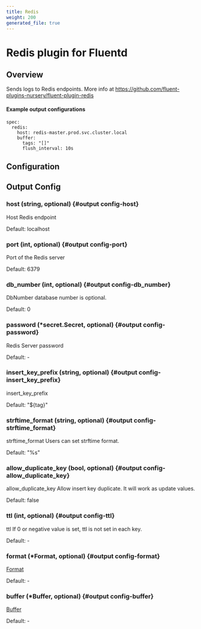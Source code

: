 ```yaml
---
title: Redis
weight: 200
generated_file: true
---
```


# Redis plugin for Fluentd
## Overview
 Sends logs to Redis endpoints.
 More info at https://github.com/fluent-plugins-nursery/fluent-plugin-redis

 #### Example output configurations
 ```
 spec:
   redis:
     host: redis-master.prod.svc.cluster.local
     buffer:
       tags: "[]"
       flush_interval: 10s
 ```

## Configuration
## Output Config

### host (string, optional) {#output config-host}

Host Redis endpoint  

Default:  localhost

### port (int, optional) {#output config-port}

Port of the Redis server  

Default:  6379

### db_number (int, optional) {#output config-db_number}

DbNumber database number is optional.  

Default:  0

### password (*secret.Secret, optional) {#output config-password}

Redis Server password 

Default: -

### insert_key_prefix (string, optional) {#output config-insert_key_prefix}

insert_key_prefix  

Default:  "${tag}"

### strftime_format (string, optional) {#output config-strftime_format}

strftime_format Users can set strftime format.  

Default:  "%s"

### allow_duplicate_key (bool, optional) {#output config-allow_duplicate_key}

allow_duplicate_key Allow insert key duplicate. It will work as update values.  

Default:  false

### ttl (int, optional) {#output config-ttl}

ttl If 0 or negative value is set, ttl is not set in each key. 

Default: -

### format (*Format, optional) {#output config-format}

[Format](../format/) 

Default: -

### buffer (*Buffer, optional) {#output config-buffer}

[Buffer](../buffer/) 

Default: -



